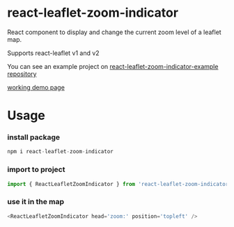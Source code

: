 # react-leaflet-zoom-indicator
React component to display and change the current zoom level of a leaflet map.

Supports react-leaflet v1 and v2

You can see an example project on [react-leaflet-zoom-indicator-example repository](https://github.com/tumerorkun/react-leaflet-zoom-indicator-example.git)

[working demo page](https://tumerorkun.github.io/react-leaflet-zoom-indicator-example/)


# Usage

### install package
```javascript
npm i react-leaflet-zoom-indicator
```

### import to project
```javascript
import { ReactLeafletZoomIndicator } from 'react-leaflet-zoom-indicator'
```

### use it in the map
```javascript
<ReactLeafletZoomIndicator head='zoom:' position='topleft' />
```
